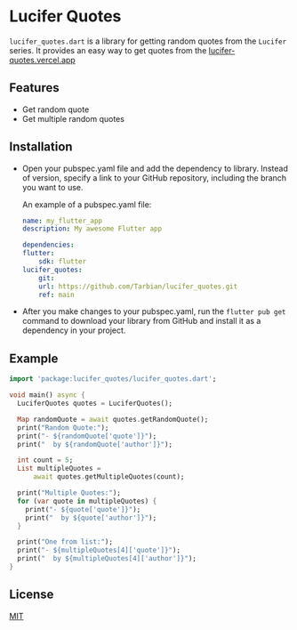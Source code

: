 
# Lucifer Quotes

`lucifer_quotes.dart` is a library for getting random quotes from the `Lucifer` series. It provides an easy way to get quotes from the [lucifer-quotes.vercel.app](https://lucifer-quotes.vercel.app/)


## Features

- Get random quote
- Get multiple random quotes



## Installation

- Open your pubspec.yaml file and add the dependency to library. Instead of version, specify a link to your GitHub repository, including the branch you want to use.

    An example of a pubspec.yaml file:
    ```yaml
    name: my_flutter_app
    description: My awesome Flutter app

    dependencies:
    flutter:
        sdk: flutter
    lucifer_quotes:
        git:
        url: https://github.com/Tarbian/lucifer_quotes.git
        ref: main
    ```
- After you make changes to your pubspec.yaml, run the `flutter pub get` command to download your library from GitHub and install it as a dependency in your project.
## Example

```dart
import 'package:lucifer_quotes/lucifer_quotes.dart';

void main() async {
  LuciferQuotes quotes = LuciferQuotes();

  Map randomQuote = await quotes.getRandomQuote();
  print("Random Quote:");
  print("- ${randomQuote['quote']}");
  print("  by ${randomQuote['author']}");

  int count = 5;
  List multipleQuotes =
      await quotes.getMultipleQuotes(count);

  print("Multiple Quotes:");
  for (var quote in multipleQuotes) {
    print("- ${quote['quote']}");
    print("  by ${quote['author']}");
  }

  print("One from list:");
  print("- ${multipleQuotes[4]['quote']}");
  print("  by ${multipleQuotes[4]['author']}");
}
```


## License

[MIT]()


